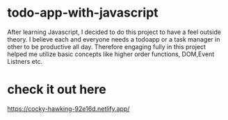 # todo-app-with-javascript

After learning Javascript, I decided to do this project to have a feel outside theory. I believe each and everyone needs a todoapp or a task manager in other to  be productive all day.
Therefore engaging fully in this project helped me utilize basic concepts like higher order functions, DOM,Event Listners etc.

# check it out here

https://cocky-hawking-92e16d.netlify.app/
